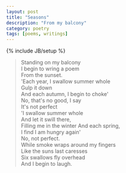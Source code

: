 ```yaml
---
layout: post
title: "Seasons"
description: "From my balcony"
category: poetry
tags: [poems, writings]
---
```

{% include JB/setup %}

> Standing on my balcony  
> I begin to wring a poem  
> From the sunset.  
> 'Each year, I swallow summer whole  
> Gulp it down  
> And each autumn, I begin to choke'  
> No, that's no good, I say  
> It's not perfect  
> 'I swallow summer whole  
> And let it swill there,  
> Filling me in the winter
> And each spring,  
> I find I am hungry again'  
> No, not perfect.  
> While smoke wraps around my fingers  
> Like the suns last caresses  
> Six swallows fly overhead  
> And I begin to laugh.  
